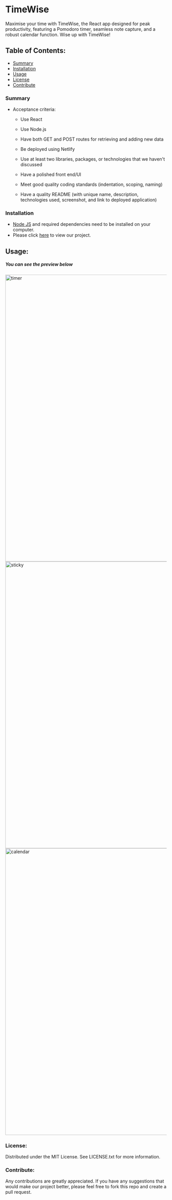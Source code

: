 # TimeWise

Maximise your time with TimeWise, the React app designed for peak productivity, featuring a Pomodoro timer, seamless note capture, and a robust calendar function. Wise up with TimeWise!

## Table of Contents:
* [Summary](#summary)
* [Installation](#installation)
* [Usage](#usage)
* [License](#license)
* [Contribute](#contribute)

### Summary
* Acceptance criteria:

   - Use React
    
   - Use Node.js
    
   - Have both GET and POST routes for retrieving and adding new data
    
   - Be deployed using Netlify
    
   - Use at least two libraries, packages, or technologies that we haven't discussed
    
   - Have a polished front end/UI
    
   - Meet good quality coding standards (indentation, scoping, naming)
    
   - Have a quality README (with unique name, description, technologies used, screenshot, and link to deployed application)

### Installation

* [Node JS](https://nodejs.org/en/download/) and required dependencies need to be installed on your computer.
* Please click [here](https://time-wise.netlify.app) to view our project.


## Usage:
##### You can see the preview below

<img width="894" alt="timer" src="https://github.com/dsciocan/TimeWise/assets/129904894/bf0130f1-bba2-4a8a-9065-492b33843c0b">

<img width="894" alt="sticky" src="https://github.com/dsciocan/TimeWise/assets/129904894/ef0b8975-b4cc-4cdd-9173-4cc5dea7277a">

<img width="894" alt="calendar" src="https://github.com/dsciocan/TimeWise/assets/129904894/fc927599-cf47-49c9-beb8-bc414ae16ee1">



### License:
Distributed under the MIT License. See LICENSE.txt for more information.

### Contribute:
Any contributions are greatly appreciated. If you have any suggestions that would make our project better, please feel free to fork this repo and create a pull request.
